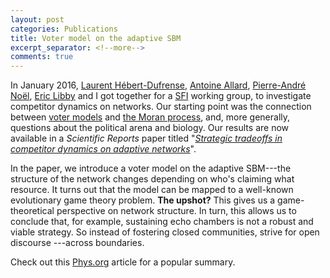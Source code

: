 ```yaml
---
layout: post
categories: Publications
title: Voter model on the adaptive SBM
excerpt_separator: <!--more-->
comments: true
---
```


In January 2016, [Laurent Hébert-Dufrense](http://laurenthebertdufresne.github.io/), [Antoine Allard](http://antoineallard.github.io/), [Pierre-André Noël](https://scholar.google.com/citations?user=FxU9cG0AAAAJ), [Eric Libby](http://ericlibby.github.io/) and I got together for a [SFI](https://www.santafe.edu/) working group, to investigate competitor dynamics on networks.
Our starting point was the connection between [voter models](https://en.wikipedia.org/wiki/Voter_model) and [the Moran process](https://en.wikipedia.org/wiki/Moran_process), and, more generally, questions about the political arena and biology.
Our results are now available in a *Scientific Reports* paper titled "[_Strategic tradeoffs in competitor dynamics on adaptive networks_](http://dx.doi.org/10.1038/s41598-017-07621-x)".

In the paper, we introduce a voter model on the adaptive SBM---the structure of the network changes depending on who's claiming what resource.
It turns out that the model can be mapped to a well-known evolutionary game theory problem.
**The upshot?** This gives us a game-theoretical perspective on network structure.
In turn, this allows us to conclude that, for example, sustaining echo chambers is not a robust and viable strategy.
So instead of fostering closed communities, strive for open discourse ---across boundaries.

<!--more-->
Check out this [Phys.org](https://phys.org/news/2017-08-algae-political-strategy.html) article for a popular summary.

